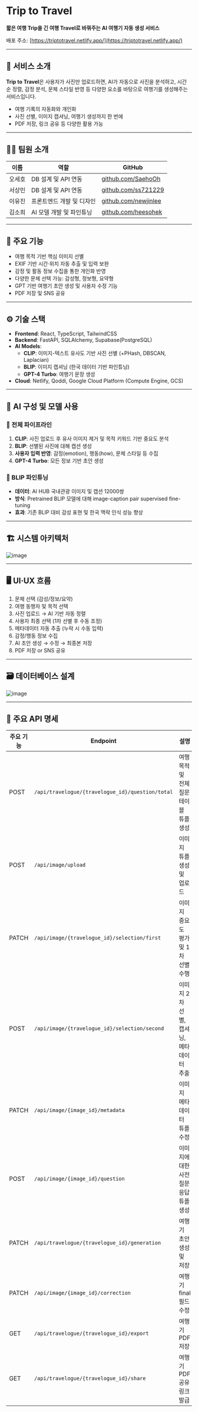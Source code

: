 # Trip to Travel

**짧은 여행 Trip을 긴 여행 Travel로 바꿔주는 AI 여행기 자동 생성 서비스**

배포 주소: [https://triptotravel.netlify.app/](https://triptotravel.netlify.app/)

---

## 📝 서비스 소개

**Trip to Travel**은 사용자가 사진만 업로드하면, AI가 자동으로 사진을 분석하고, 시간 순 정렬, 감정 분석, 문체 스타일 반영 등 다양한 요소를 바탕으로 여행기를 생성해주는 서비스입니다.

* 여행 기록의 자동화와 개인화
* 사진 선별, 이미지 캡셔닝, 여행기 생성까지 한 번에
* PDF 저장, 링크 공유 등 다양한 활용 가능

---

## 👨‍💻 팀원 소개

| 이름 | 역할 | GitHub |
|------|------|--------|
| 오세호 | DB 설계 및 API 연동 | [github.com/SaehoOh](https://github.com/SaehoOh) |
| 서상민 | DB 설계 및 API 연동 | [github.com/ss721229](https://github.com/ss721229) |
| 이유진 | 프론트엔드 개발 및 디자인 | [github.com/newjinlee](https://github.com/newjinlee) |
| 김소희 | AI 모델 개발 및 파인튜닝 | [github.com/heesohek](https://github.com/heesohek) |

---

## 🧩 주요 기능

* 여행 목적 기반 핵심 이미지 선별
* EXIF 기반 시간·위치 자동 추출 및 입력 보완
* 감정 및 활동 정보 수집을 통한 개인화 반영
* 다양한 문체 선택 가능: 감성형, 정보형, 요약형
* GPT 기반 여행기 초안 생성 및 사용자 수정 기능
* PDF 저장 및 SNS 공유

---

## ⚙️ 기술 스택

* **Frontend**: React, TypeScript, TailwindCSS
* **Backend**: FastAPI, SQLAlchemy, Supabase(PostgreSQL)
* **AI Models**:
  * **CLIP**: 이미지-텍스트 유사도 기반 사진 선별 (+PHash, DBSCAN, Laplacian)  
  * **BLIP**: 이미지 캡셔닝 (한국 데이터 기반 파인튜닝)
  * **GPT-4 Turbo**: 여행기 문장 생성
* **Cloud**: Netlify, Qoddi, Google Cloud Platform (Compute Engine, GCS)

---

## 🧠 AI 구성 및 모델 사용

### 📌 전체 파이프라인

1. **CLIP**: 사진 업로드 후 유사 이미지 제거 및 목적 키워드 기반 중요도 분석
2. **BLIP**: 선별된 사진에 대해 캡션 생성
3. **사용자 입력 반영**: 감정(emotion), 행동(how), 문체 스타일 등 수집
4. **GPT-4 Turbo**: 모든 정보 기반 초안 생성

### 📍 BLIP 파인튜닝
* **데이터**: AI HUB 국내관광 이미지 및 캡션 12000쌍
* **방식**: Pretrained BLIP 모델에 대해 image-caption pair supervised fine-tuning
* **효과**: 기존 BLIP 대비 감성 표현 및 한국 맥락 인식 성능 향상

---

## 🏗️ 시스템 아키텍처
![image](https://github.com/user-attachments/assets/6c444cbc-77bc-4f9e-8912-86f6bb0ad02f)

---

## 🖥️ UI·UX 흐름

1. 문체 선택 (감성/정보/요약)
2. 여행 동행자 및 목적 선택
3. 사진 업로드 → AI 기반 자동 정렬
4. 사용자 최종 선택 (1차 선별 후 수동 조정)
5. 메타데이터 자동 추출 (누락 시 수동 입력)
6. 감정/행동 정보 수집
7. AI 초안 생성 → 수정 → 최종본 저장
8. PDF 저장 or SNS 공유

---

## 🗃️ 데이터베이스 설계
![image](https://github.com/user-attachments/assets/27797c9f-da71-4f60-894b-ba53e2f427d7)

---

## 📡 주요 API 명세

| 주요 기능 | Endpoint                                                   | 설명 |
|--------|------------------------------------------------------------|------|
| POST   | `/api/travelogue/{travelogue_id}/question/total`          | 여행 목적 및 전체 질문 테이블 튜플 생성 |
| POST   | `/api/image/upload`                                        | 이미지 튜플 생성 및 업로드 |
| PATCH  | `/api/image/{travelogue_id}/selection/first`               | 이미지 중요도 평가 및 1차 선별 수행 |
| POST   | `/api/image/{travelogue_id}/selection/second`              | 이미지 2차 선별, 캡셔닝, 메타데이터 추출 |
| PATCH  | `/api/image/{image_id}/metadata`                           | 이미지 메타데이터 튜플 수정 |
| POST   | `/api/image/{image_id}/question`                           | 이미지에 대한 사전 질문 응답 튜플 생성 |
| PATCH  | `/api/travelogue/{travelogue_id}/generation`               | 여행기 초안 생성 및 저장 |
| PATCH  | `/api/image/{image_id}/correction`                         | 여행기 final 필드 수정 |
| GET    | `/api/travelogue/{travelogue_id}/export`                   | 여행기 PDF 저장 |
| GET    | `/api/travelogue/{travelogue_id}/share`                    | 여행기 PDF 공유 링크 발급 |

